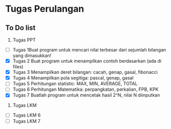 # Tugas Perulangan

## To Do list 

1. Tugas PPT

- [ ] Tugas 1Buat program untuk mencari nilai terbesar dari sejumlah bilangan yang dimasukkan!
- [x] Tugas 2 Buat program untuk menampilkan contoh berdasarkan (ada di files)
- [x] Tugas 3 Menampilkan deret bilangan: cacah, genap, gasal, fibonacci
- [x] Tugas 4 Menampilkan pola segitiga: pascal, genap, gasal
- [ ] Tugas 5 Perhitungan statistic: MAX, MIN, AVERAGE, TOTAL 
- [ ] Tugas 6 Perhitungan Matematika: perpangkatan, perkalian, FPB, KPK 
- [x] Tugas 7 Buatlah program untuk mencetak hasil 2^N, nilai N diinputkan

1. Tugas LKM
- [ ] Tugas LKM 6
- [ ] Tugas LKM 7